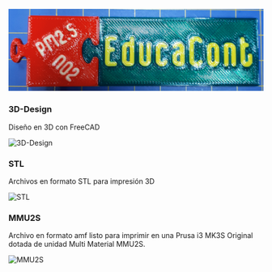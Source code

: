 ![EducaCont](https://github.com/fgcoca/Mis-llaveros/blob/master/Llavero-Educacont/images/key-chane.png) 

### **3D-Design**

Diseño en 3D con FreeCAD

![3D-Design](https://github.com/fgcoca/Mis-llaveros/tree/master/Llavero-Educacont/design)

### **STL**

Archivos en formato STL para impresión 3D

![STL](https://github.com/fgcoca/Mis-llaveros/tree/master/Llavero-Educacont/stl)

### **MMU2S**

Archivo en formato amf listo para imprimir en una Prusa i3 MK3S Original dotada de unidad Multi Material MMU2S.

![MMU2S](https://github.com/fgcoca/Mis-llaveros/tree/master/Llavero-Educacont/MMU2S)




